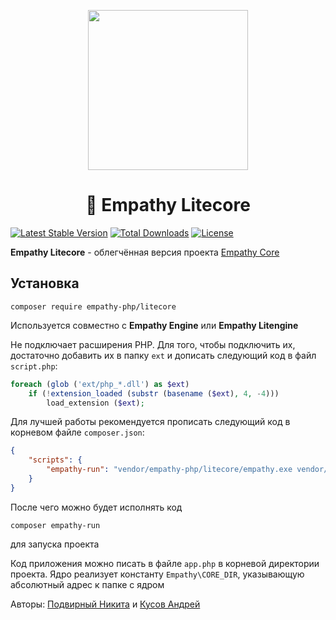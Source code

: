<p align="center"><img src="https://i.ibb.co/gPPyM1X/Logo-Lite-crop.png" width="256px" border="0"></p>

<h1 align="center"> 🚀 Empathy Litecore</h1>

[![Latest Stable Version](https://poser.pugx.org/empathy-php/litecore/v)](//packagist.org/packages/empathy-php/litecore) [![Total Downloads](https://poser.pugx.org/empathy-php/litecore/downloads)](//packagist.org/packages/empathy-php/litecore) [![License](https://poser.pugx.org/empathy-php/litecore/license)](//packagist.org/packages/empathy-php/litecore)

**Empathy Litecore** - облегчённая версия проекта [Empathy Core](https://github.com/empathy-framework/core)

## Установка

```
composer require empathy-php/litecore
```

Используется совместно с **Empathy Engine** или **Empathy Litengine**

Не подключает расширения PHP. Для того, чтобы подключить их, достаточно добавить их в папку `ext` и дописать следующий код в файл `script.php`:

```php
foreach (glob ('ext/php_*.dll') as $ext)
	if (!extension_loaded (substr (basename ($ext), 4, -4)))
		load_extension ($ext);
```

Для лучшей работы рекомендуется прописать следующий код в корневом файле `composer.json`:

```json
{
    "scripts": {
        "empathy-run": "vendor/empathy-php/litecore/empathy.exe vendor/empathy-php/core/script.php"
    }
}
```

После чего можно будет исполнять код

```
composer empathy-run
```

для запуска проекта

Код приложения можно писать в файле `app.php` в корневой директории проекта. Ядро реализует константу `Empathy\CORE_DIR`, указывающую абсолютный адрес к папке с ядром

Авторы: [Подвирный Никита](https://vk.com/technomindlp) и [Кусов Андрей](https://vk.com/postmessagea)
